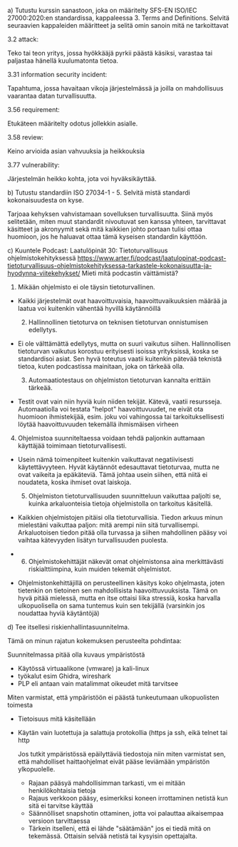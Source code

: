 a) Tutustu kurssin sanastoon, joka on määritelty SFS-EN ISO/IEC 27000:2020:en standardissa, kappaleessa 3. Terms and Definitions.
Selvitä seuraavien kappaleiden määritteet ja selitä omin sanoin mitä ne tarkoittavat 

3.2
attack:

Teko tai teon yritys, jossa hyökkääjä pyrkii päästä käsiksi, varastaa tai paljastaa hänellä kuulumatonta tietoa.

3.31
information security incident:

Tapahtuma, jossa havaitaan vikoja järjestelmässä ja joilla on mahdollisuus vaarantaa datan turvallisuutta.





3.56
requirement:

Etukäteen määritelty odotus jollekkin asialle.


3.58
review:

Keino arvioida asian vahvuuksia ja heikkouksia


3.77
vulnerability:

Järjestelmän heikko kohta, jota voi hyväksikäyttää.


  
b) Tutustu standardiin ISO 27034-1 - 5. Selvitä mistä standardi kokonaisuudesta on kyse.

Tarjoaa kehyksen vahvistamaan sovelluksen turvallisuutta. Siinä myös selitetään, miten muut standardit nivoutuvat sen kanssa yhteen, tarvittavat käsitteet ja akronyymit sekä mitä kaikkien johto portaan tulisi ottaa huomioon, jos he haluavat ottaa tämä kyseisen standardin käyttöön.

  
c) Kuuntele Podcast: Laatulöpinät 30: Tietoturvallisuus ohjelmistokehityksessä
 https://www.arter.fi/podcast/laatulopinat-podcast-tietoturvallisuus-ohjelmistokehityksessa-tarkastele-kokonaisuutta-ja-hyodynna-viitekehykset/
Mieti mitä podcastin väittämistä?

  1.  Mikään ohjelmisto ei ole täysin tietoturvallinen.

- Kaikki järjestelmät ovat haavoittuvaisia, haavoittuvaikuuksien määrää ja laatua voi kuitenkin vähentää hyvillä käytännöillä

  2. Hallinnollinen tietoturva on teknisen tietoturvan onnistumisen edellytys.

- Ei ole välttämättä edellytys, mutta on suuri vaikutus siihen. Hallinnollisen tietoturvan vaikutus korostuu erityisesti isoissa yrityksissä, koska se standardisoi asiat. Sen hyvä toteutus vaatii kuitenkin pätevää teknistä tietoa, kuten podcastissa mainitaan, joka on tärkeää olla. 

  3. Automaatiotestaus on ohjelmiston tietoturvan kannalta erittäin tärkeää.

- Testit ovat vain niin hyviä kuin niiden tekijät. Kätevä, vaatii resursseja. Automaatiolla voi testata "helpot" haavoittuvuudet, ne eivät ota huomioon ihmistekijää, esim. joku voi vahingossa tai tarkoituksellisesti löytää haavoittuvuuden tekemällä ihmismäisen virheen

4. Ohjelmistoa suunniteltaessa voidaan tehdä paljonkin auttamaan käyttäjää toimimaan tietoturvallisesti.
  
-   Usein nämä toimenpiteet kuitenkin vaikuttavat negatiivisesti käytettävyyteen. Hyvät käytännöt edesauttavat tietoturvaa, mutta ne ovat vaikeita ja epäkäteviä. Tämä johtaa usein siihen, että niitä ei noudateta, koska ihmiset ovat laiskoja.

    5. Ohjelmiston tietoturvallisuuden suunnitteluun vaikuttaa paljolti se, kuinka arkaluonteisia tietoja ohjelmistolla on tarkoitus käsitellä.

- Kaikkien ohjelmistojen pitäisi olla tietoturvallisia. Tiedon arkuus minun mielestäni vaikuttaa paljon: mitä arempi niin sitä turvallisempi. Arkaluotoisen tiedon pitää olla turvassa ja siihen mahdollinen pääsy voi vaihtaa kätevyyden lisätyn turvallisuuden puolesta.
- 
    6. Ohjelmistokehittäjät näkevät omat ohjelmistonsa aina merkittävästi riskialttiimpina, kuin muiden tekemät ohjelmistot.

- Ohjelmistonkehittäjillä on perusteellinen käsitys koko ohjelmasta, joten tietenkin on tietoinen sen mahdollisista haavoittuvuuksista. Tämä on hyvä pitää mielessä, mutta en itse ottaisi liika stressiä, koska harvalla ulkopuolisella on sama tuntemus kuin sen tekijällä (varsinkin jos noudattaa hyviä käytäntöjä)



d) Tee itsellesi riskienhallintasuunnitelma.





Tämä on minun rajatun kokemuksen perusteelta pohdintaa:

  Suunnitelmassa pitää olla kuvaus ympäristöstä
  
 -   Käytössä virtuaalikone (vmware) ja kali-linux
 -   työkalut esim Ghidra, wireshark
 -   PLP eli antaan vain matalimmat oikeudet mitä tarvitsee
   
  Miten varmistat, että ympäristöön ei päästä tunkeutumaan ulkopuolisten toimesta

- Tietoisuus mitä käsitellään
- Käytän vain luotettuja ja salattuja protokollia (https ja ssh, eikä telnet tai http
  
  Jos tutkit ympäristössä epäilyttäviä tiedostoja niin miten varmistat sen, että mahdolliset haittaohjelmat eivät pääse leviämään ympäristön ylkopuolelle.

  - Rajaan pääsyä mahdollisimman tarkasti, vm ei mitään henkilökohtaisia tietoja
  -  Rajaus verkkoon pääsy, esimerkiksi koneen irrottaminen netistä kun sitä ei tarvitse käyttää
  -  Säännölliset snapshotin ottaminen, jotta voi palauttaa aikaisempaa versioon tarvittaessa
  -  Tärkein itselleni, että ei lähde "säätämään" jos ei tiedä mitä on tekemässä. Ottaisin selvää netistä tai kysyisin opettajalta.

